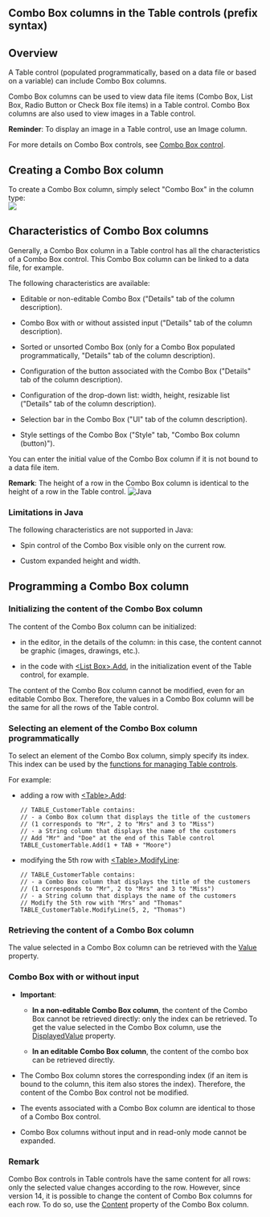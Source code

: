 


## Combo Box columns in the Table controls (prefix syntax)
			



<a name="NOTE1"></a>
<a name="NOTE1_1"></a>


## Overview
<a name="overview_ELTTEXTE000104"></a>
A Table control (populated programmatically, based on a data file or based on a variable) can include Combo Box columns.

Combo Box columns can be used to view data file items (Combo Box, List Box, Radio Button or Check Box file items) in a Table control. Combo Box columns are also used to view images in a Table control.

**Reminder**: To display an image in a Table control, use an Image column.

For more details on Combo Box controls, see [Combo Box control](../WDChamp/1013023.md).

<a name="NOTE2"></a>
<a name="NOTE2_1"></a>


## Creating a Combo Box column
<a name="creating_combo_box_column_ELTTEXTE000139"></a>
To create a Combo Box column, simply select "Combo Box" in the column type:<br>![](https://doc.pcsoft.fr/en-US/images/image.awp?langid=3&name=Champ_Table_Combo.gif&type=thumb)


<a name="NOTE3"></a>
<a name="NOTE3_1"></a>


## Characteristics of Combo Box columns
<a name="characteristics_combo_box_columns_ELTTEXTE000166"></a>
Generally, a Combo Box column in a Table control has all the characteristics of a Combo Box control. This Combo Box column can be linked to a data file, for example.

The following characteristics are available:

- Editable or non-editable Combo Box ("Details" tab of the column description).

- Combo Box with or without assisted input ("Details" tab of the column description).

- Sorted or unsorted Combo Box (only for a Combo Box populated programmatically, "Details" tab of the column description).

- Configuration of the button associated with the Combo Box ("Details" tab of the column description).

- Configuration of the drop-down list: width, height, resizable list ("Details" tab of the column description). 

- Selection bar in the Combo Box ("UI" tab of the column description). 

- Style settings of the Combo Box ("Style" tab, "Combo Box column (button)"). 




You can enter the initial value of the Combo Box column if it is not bound to a data file item.

**Remark**: The height of a row in the Combo Box column is identical to the height of a row in the Table control.
<a name="NOTE3_2"></a>
![Java](https://doc.pcsoft.fr/ext/images/us/JAVA.png) 

### Limitations in Java
<a name="limitations_java_ELTPARAGRAPHE000213"></a>

The following characteristics are not supported in Java:

- Spin control of the Combo Box visible only on the current row.

- Custom expanded height and width.




<a name="NOTE4"></a>
<a name="NOTE4_1"></a>


## Programming a Combo Box column
<a name="programming_combo_box_column_ELTTEXTE000221"></a>


### Initializing the content of the Combo Box column
<a name="initializing_the_content_the_combo_box_column_ELTPARAGRAPHE000244"></a>

The content of the Combo Box column can be initialized:

- in the editor, in the details of the column: in this case, the content cannot be graphic (images, drawings, etc.).

- in the code with [&lt;List Box&gt;.Add](../WDLang1/1000017319.md), in the initialization event of the Table control, for example.




The content of the Combo Box column cannot be modified, even for an editable Combo Box. Therefore, the values in a Combo Box column will be the same for all the rows of the Table control.
<a name="NOTE4_2"></a>


### Selecting an element of the Combo Box column programmatically
<a name="selecting_element_the_combo_box_column_programmatically_ELTPARAGRAPHE000264"></a>

To select an element of the Combo Box column, simply specify its index. This index can be used by the [functions for managing Table controls](../WDLang1/1000024319.md).

For example:

- adding a row with [&lt;Table&gt;.Add](../WDLang1/1000023600.md):
	
	```wl
	// TABLE_CustomerTable contains:
	// - a Combo Box column that displays the title of the customers
	// (1 corresponds to "Mr", 2 to "Mrs" and 3 to "Miss")
	// - a String column that displays the name of the customers
	// Add "Mr" and "Doe" at the end of this Table control
	TABLE_CustomerTable.Add(1 + TAB + "Moore")
	```


- modifying the 5th row with [&lt;Table&gt;.ModifyLine](../WDLang1/1000024275.md): 
	
	```wl
	// TABLE_CustomerTable contains:
	// - a Combo Box column that displays the title of the customers
	// (1 corresponds to "Mr", 2 to "Mrs" and 3 to "Miss")
	// - a String column that displays the name of the customers
	// Modify the 5th row with "Mrs" and "Thomas"
	TABLE_CustomerTable.ModifyLine(5, 2, "Thomas")
	```




<a name="NOTE4_3"></a>


### Retrieving the content of a Combo Box column
<a name="retrieving_the_content_combo_box_column_ELTPARAGRAPHE000306"></a>

The value selected in a Combo Box column can be retrieved with the [Value](../Proprietes/2510130.md) property.
<a name="NOTE4_4"></a>


### Combo Box with or without input
<a name="combo_box_with_without_input_ELTPARAGRAPHE000319"></a>

- **Important**:

	- **In a non-editable Combo Box column**, the content of the Combo Box cannot be retrieved directly: only the index can be retrieved. To get the value selected in the Combo Box column, use the [DisplayedValue](../Proprietes/2510129.md) property.

	- **In an editable Combo Box column**, the content of the combo box can be retrieved directly.




- The Combo Box column stores the corresponding index (if an item is bound to the column, this item also stores the index). Therefore, the content of the Combo Box control not be modified.

- The events associated with a Combo Box column are identical to those of a Combo Box control.

- Combo Box columns without input and in read-only mode cannot be expanded.



<a name="NOTE4_5"></a>


### Remark
<a name="remark_ELTPARAGRAPHE000338"></a>

Combo Box controls in Table controls have the same content for all rows: only the selected value changes according to the row. However, since version 14, it is possible to change the content of Combo Box columns for each row. To do so, use the [Content](../Proprietes/1000017242.md) property of the Combo Box column.


